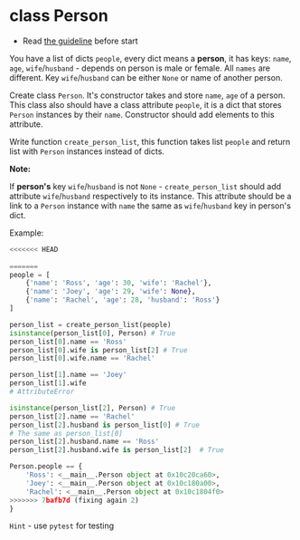 # class Person

- Read [the guideline](https://github.com/mate-academy/py-task-guideline/blob/main/README.md) before start


You have a list of dicts `people`, every dict means
a **person**, it has keys: `name`, `age`, 
`wife`/`husband` - depends on person is male or 
female. All `names` are different. Key 
`wife`/`husband` can be either `None` or 
name of another person.

Create class `Person`. It's constructor takes
and store `name`, `age` of a person.
This class also should have a class attribute
`people`, it is a dict that stores `Person` 
instances by their `name`. Constructor should 
add elements to this attribute.

Write function `create_person_list`, this function
takes list `people` and return list with
`Person` instances instead of dicts.

**Note:**

If **person's** key `wife`/`husband` is not 
`None` - `create_person_list` should add 
attribute `wife`/`husband` respectively
to its instance. This attribute should
be a link to a `Person` instance with `name` the
same as `wife`/`husband` key in person's dict.


Example:
```python
<<<<<<< HEAD
  
=======
people = [
    {'name': 'Ross', 'age': 30, 'wife': 'Rachel'},
    {'name': 'Joey', 'age': 29, 'wife': None},
    {'name': 'Rachel', 'age': 28, 'husband': 'Ross'}
]

person_list = create_person_list(people) 
isinstance(person_list[0], Person) # True
person_list[0].name == 'Ross'
person_list[0].wife is person_list[2] # True
person_list[0].wife.name == 'Rachel'

person_list[1].name == 'Joey'
person_list[1].wife
# AttributeError

isinstance(person_list[2], Person) # True
person_list[2].name == 'Rachel'
person_list[2].husband is person_list[0] # True
# The same as person_list[0]
person_list[2].husband.name == 'Ross'
person_list[2].husband.wife is person_list[2]  # True

Person.people == {
    'Ross': <__main__.Person object at 0x10c20ca60>,
    'Joey': <__main__.Person object at 0x10c180a00>,
    'Rachel': <__main__.Person object at 0x10c1804f0>
>>>>>>> 7bafb7d (fixing again 2)
}
```
`Hint` - use `pytest` for testing